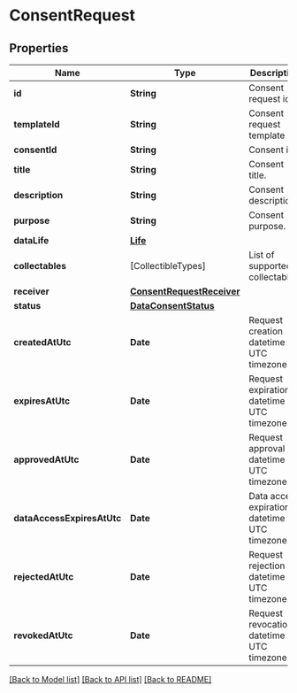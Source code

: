 # ConsentRequest

## Properties
Name | Type | Description | Notes
------------ | ------------- | ------------- | -------------
**id** | **String** | Consent request id. | 
**templateId** | **String** | Consent request template id. | [optional] 
**consentId** | **String** | Consent id. | [optional] 
**title** | **String** | Consent title. | 
**description** | **String** | Consent description. | 
**purpose** | **String** | Consent purpose. | [optional] 
**dataLife** | [**Life**](Life.md) |  | [optional] 
**collectables** | [CollectibleTypes] | List of supported collectables. | 
**receiver** | [**ConsentRequestReceiver**](ConsentRequestReceiver.md) |  | 
**status** | [**DataConsentStatus**](DataConsentStatus.md) |  | 
**createdAtUtc** | **Date** | Request creation datetime in UTC timezone. | 
**expiresAtUtc** | **Date** | Request expiration datetime in UTC timezone. | 
**approvedAtUtc** | **Date** | Request approval datetime in UTC timezone. | [optional] 
**dataAccessExpiresAtUtc** | **Date** | Data access expiration datetime in UTC timezone. | [optional] 
**rejectedAtUtc** | **Date** | Request rejection datetime in UTC timezone. | [optional] 
**revokedAtUtc** | **Date** | Request revocation datetime in UTC timezone. | [optional] 

[[Back to Model list]](../README.md#documentation-for-models) [[Back to API list]](../README.md#documentation-for-api-endpoints) [[Back to README]](../README.md)


